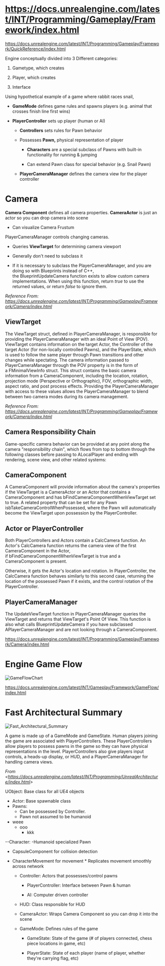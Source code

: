 # https://docs.unrealengine.com/latest/INT/Programming/Gameplay/Framework/index.html

<https://docs.unrealengine.com/latest/INT/Programming/Gameplay/Framework/QuickReference/index.html>

Engine conceptually divided into 3 Different categories:

1.  Gametype, which creates

2.  Player, which creates

3.  Interface

Using hypothetical example of a game where rabbit races snail,

- **GameMode** defines game rules and spawns players (e.g. animal that crosses finish line first wins)

- **PlayerController** sets up player (human or AI)

  - **Controllers** sets rules for Pawn behavior

  - Possesses **Pawn,** physical representation of player

    - **Characters** are a special subclass of Pawns with built-in functionality for running & jumping

    - Can extend Pawn class for special behavior (e.g. Snail Pawn)

  - **PlayerCameraManager** defines the camera view for the player controller

# Camera

**Camera Component** defines all camera properties. **CameraActor** is just an actor so you can drop camera into scene

- Can visualize Camera Frustum

PlayerCameraManager controls changing cameras.

- Queries **ViewTarget** for determining camera viewport

- Generally don't need to subclass it

- If it is necessary to subclass the PlayerCameraManager, and you are doing so with Blueprints instead of C++, the BlueprintUpdateCamera function exists to allow custom camera implementations. When using this function, return *true* to use the returned values, or return *false* to ignore them.

_Reference From: <https://docs.unrealengine.com/latest/INT/Programming/Gameplay/Framework/Camera/index.html>_

## ViewTarget

The ViewTarget struct, defined in PlayerCameraManager, is responsible for providing the PlayerCameraManager with an ideal Point of View (POV). ViewTarget contains information on the target Actor, the Controller of the target Actor (for non-locally controlled Pawns), and the PlayerState, which is used to follow the same player through Pawn transitions and other changes while spectating. The camera information passed to PlayerCameraManager through the POV property is in the form of a FMinimalViewInfo struct. This struct contains the basic camera information from a CameraComponent, including the location, rotation, projection mode (Perspective or Orthographic), FOV, orthographic width, aspect ratio, and post process effects. Providing the PlayerCameraManager with access to these values allows the PlayerCameraManager to blend between two camera modes during its camera management.

_Reference From: <https://docs.unrealengine.com/latest/INT/Programming/Gameplay/Framework/Camera/index.html>_

## Camera Responsibility Chain

Game-specific camera behavior can be provided at any point along the camera "responsibility chain", which flows from top to bottom through the following classes before passing to ALocalPlayer and ending with rendering, scene view, and other related systems:

## CameraComponent

A CameraComponent will provide information about the camera's properties if the ViewTarget is a CameraActor or an Actor that contains a CameraComponent and has bFindCameraComponentWhenViewTarget set to true. A related property that can be set for any Pawn isbTakeCameraControlWhenPossessed, where the Pawn will automatically become the ViewTarget upon possession by the PlayerController.

## Actor or PlayerController

Both PlayerControllers and Actors contain a CalcCamera function. An Actor's CalcCamera function returns the camera view of the first CameraComponent in the Actor, if bFindCameraComponentWhenViewTarget is true and a CameraComponent is present.

Otherwise, it gets the Actor's location and rotation. In PlayerController, the CalcCamera function behaves similarly to this second case, returning the location of the possessed Pawn if it exists, and the control rotation of the PlayerController.

## PlayerCameraManager

The UpdateViewTarget function in PlayerCameraManager queries the ViewTarget and returns that ViewTarget's Point Of View. This function is also what calls BlueprintUpdateCamera if you have subclassed APlayerCameraManager and are not looking through a CameraComponent.

<https://docs.unrealengine.com/latest/INT/Programming/Gameplay/Framework/Camera/index.html>

# Engine Game Flow

![GameFlowChart](/assets/GameFlowChart.png)

<https://docs.unrealengine.com/latest/INT/Gameplay/Framework/GameFlow/index.html>

# Fast Architectural Summary

![Fast_Architectural_Summary](/assets/Fast_Architectural_Summary.png)

A game is made up of a GameMode and GameState. Human players joining the game are associated with PlayerControllers. These PlayerControllers allow players to possess pawns in the game so they can have physical representations in the level. PlayerControllers also give players input controls, a heads-up display, or HUD, and a PlayerCameraManager for handling camera views.

_From &lt;<https://docs.unrealengine.com/latest/INT/Programming/UnrealArchitecture/index.html>&gt;_

UObject: Base class for all UE4 objects

- Actor: Base spawnable class
- Pawns:
  - Can be possessed by Controller.
  - Pawn not assumed to be humanoid
- weee
  - ooo
    - kkk

--Character:
-Humanoid specialized Pawn

- CapsuleComponent for collision detection
- CharacterMovement for movement \* Replicates movement smoothly across network

  - Controller: Actors that possesses/control pawns

    - PlayerController: Interface between Pawn & human

    - AI: Computer driven controller

  - HUD: Class responsible for HUD

  - CameraActor: Wraps Camera Component so you can drop it into the scene

  - GameMode: Defines rules of the game

    - GameState: State of the game (\# of players connected, chess piece locations in game, etc)

    - PlayerState: State of each player (name of player, whether they're carrying flag, etc)
